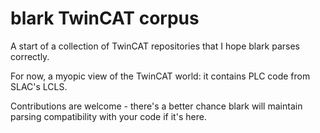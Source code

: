 # blark TwinCAT corpus

A start of a collection of TwinCAT repositories that I hope blark parses correctly.

For now, a myopic view of the TwinCAT world: it contains PLC code from SLAC's LCLS.

Contributions are welcome - there's a better chance blark will maintain parsing
compatibility with your code if it's here.
